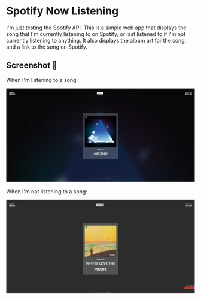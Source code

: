 # Spotify Now Listening

I'm just testing the Spotify API. This is a simple web app that displays the song that I'm currently listening to on Spotify, or last listened to if I'm not currently listening to anything. It also displays the album art for the song, and a link to the song on Spotify.

## Screenshot 📸

When I'm listening to a song:

![Mitolu is listening to Ascend](./public/Mitolu%20is%20listening%20to%20Ascend.jpg)

When I'm not listening to a song:

![Mitolu last listened to Why I love the moon](./public/Mitolu%20last%20listened%20to%20Why%20iii%20Love%20The%20Moon.jpg)
